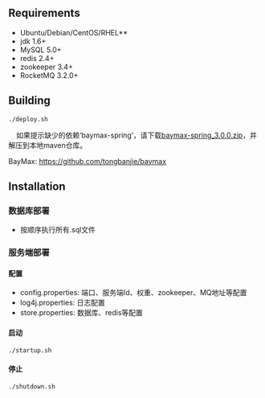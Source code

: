 ## Requirements

- Ubuntu/Debian/CentOS/RHEL**
- jdk 1.6+
- MySQL 5.0+
- redis 2.4+
- zookeeper 3.4+
- RocketMQ 3.2.0+

## Building

    ./deploy.sh
    
如果提示缺少的依赖‘baymax-spring’，请下载[baymax-spring_3.0.0.zip](https://github.com/beston123/Tarzan/raw/master/doc/install/baymax-spring_3.0.0.zip)，并解压到本地maven仓库。

BayMax: https://github.com/tongbanjie/baymax

## Installation

### 数据库部署
- 按顺序执行所有.sql文件

### 服务端部署
#### 配置
- config.properties: 端口、服务端Id、权重、zookeeper、MQ地址等配置
- log4j.properties: 日志配置
- store.properties: 数据库、redis等配置

#### 启动

    ./startup.sh

#### 停止

    ./shutdown.sh
